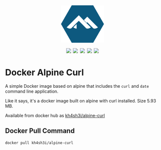 <h1 align="center">
  <br>
  <a href=""><img src="/img/logo.png" alt="" width="140px;"></a>
  <br>
  <img src="https://img.shields.io/badge/PRs-welcome-blue">
  <img src="https://img.shields.io/github/last-commit/kh4sh3i/alpine-curl">
  <img src="https://img.shields.io/github/commit-activity/m/kh4sh3i/alpine-curl">
  <a href="https://twitter.com/intent/follow?screen_name=kh4sh3i_"><img src="https://img.shields.io/twitter/follow/kh4sh3i_?style=flat&logo=twitter"></a>
  <a href="https://github.com/kh4sh3i"><img src="https://img.shields.io/github/stars/kh4sh3i?style=flat&logo=github"></a>
</h1>

# Docker Alpine Curl
A simple Docker image based on alpine that includes the ‍‍‍‍‍‍```curl``` and ```date``` command line application.

Like it says, it's a docker image built on alpine with curl installed. Size 5.93 MB.

Available from docker hub as [kh4sh3i/alpine-curl](https://hub.docker.com/r/kh4sh3i/alpine-curl)

## Docker Pull Command
```
docker pull kh4sh3i/alpine-curl
```
